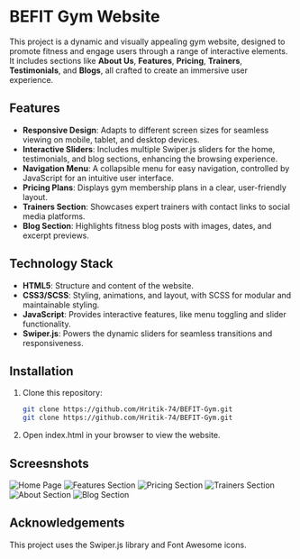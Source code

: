 # BEFIT Gym Website

This project is a dynamic and visually appealing gym website, designed to promote fitness and engage users through a range of interactive elements. It includes sections like **About Us**, **Features**, **Pricing**, **Trainers**, **Testimonials**, and **Blogs**, all crafted to create an immersive user experience.

## Features
- **Responsive Design**: Adapts to different screen sizes for seamless viewing on mobile, tablet, and desktop devices.
- **Interactive Sliders**: Includes multiple Swiper.js sliders for the home, testimonials, and blog sections, enhancing the browsing experience.
- **Navigation Menu**: A collapsible menu for easy navigation, controlled by JavaScript for an intuitive user interface.
- **Pricing Plans**: Displays gym membership plans in a clear, user-friendly layout.
- **Trainers Section**: Showcases expert trainers with contact links to social media platforms.
- **Blog Section**: Highlights fitness blog posts with images, dates, and excerpt previews.

## Technology Stack
- **HTML5**: Structure and content of the website.
- **CSS3/SCSS**: Styling, animations, and layout, with SCSS for modular and maintainable styling.
- **JavaScript**: Provides interactive features, like menu toggling and slider functionality.
- **Swiper.js**: Powers the dynamic sliders for seamless transitions and responsiveness.

## Installation
1. Clone this repository:
   ```bash
   git clone https://github.com/Hritik-74/BEFIT-Gym.git
   git clone https://github.com/Hritik-74/BEFIT-Gym.git
2.  Open index.html in your browser to view the website.

## Screesnshots
   ![Home Page](images/Homepage.png)
   ![Features Section](images/Featurespage.png)
   ![Pricing Section](images/Pricingpage.png)
   ![Trainers Section](images/Trainerspage.png)
   ![About Section](images/Aboutpage.png)
   ![Blog Section](images/Blogpage.png)

## Acknowledgements
 This project uses the Swiper.js library and Font Awesome icons.